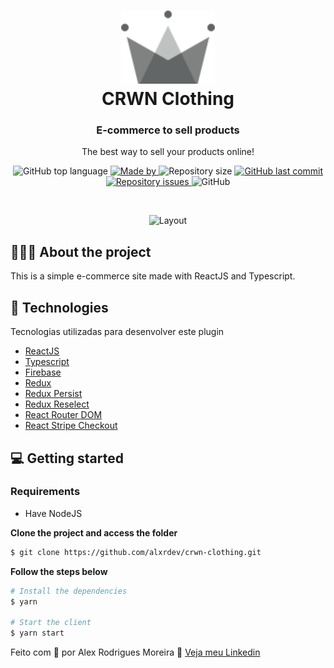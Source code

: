 <h1 align="center">
	<img alt="CRWN Clothing" src="https://raw.githubusercontent.com/alxrdev/crwn-clothing/master/src/assets/crown.svg" width="150px"><br>
	CRWN Clothing
</h1>

<h3 align="center">
  E-commerce to sell products
</h3>

<p align="center">The best way to sell your products online!</p>

<p align="center">
  <img alt="GitHub top language" src="https://img.shields.io/github/languages/top/alxrdev/crwn-clothing?color=%23f58635">

  <a href="https://www.linkedin.com/in/alxrdev/" target="_blank" rel="noopener noreferrer">
    <img alt="Made by" src="https://img.shields.io/badge/made%20by-alex%20rodrigues%20moreira-%23f58635">
  </a>

  <img alt="Repository size" src="https://img.shields.io/github/repo-size/alxrdev/crwn-clothing?color=%23f58635">

  <a href="https://github.com/alxrdev/hcco/commits/master">
    <img alt="GitHub last commit" src="https://img.shields.io/github/last-commit/alxrdev/crwn-clothing?color=%23f58635">
  </a>

  <a href="https://github.com/alxrdev/hcco/issues">
    <img alt="Repository issues" src="https://img.shields.io/github/issues/alxrdev/crwn-clothing?color=%23f58635">
  </a>

  <img alt="GitHub" src="https://img.shields.io/github/license/alxrdev/crwn-clothing?color=%23f58635">
</p>
</br>

<p align="center">
  <img alt="Layout" src="https://i.imgur.com/JDkStev.gif">
</p>

## 💇🏻‍♂️ About the project

This is a simple e-commerce site made with ReactJS and Typescript.

## 🚀 Technologies

Tecnologias utilizadas para desenvolver este plugin

- [ReactJS](https://reactjs.org/)
- [Typescript](https://www.typescriptlang.org/)
- [Firebase](https://firebase.google.com/)
- [Redux](https://redux.js.org/)
- [Redux Persist](https://github.com/rt2zz/redux-persist)
- [Redux Reselect](https://github.com/reduxjs/reselect)
- [React Router DOM](https://reacttraining.com/react-router/)
- [React Stripe Checkout](https://github.com/azmenak/react-stripe-checkout)

## 💻 Getting started

### Requirements

- Have NodeJS

**Clone the project and access the folder**

```bash
$ git clone https://github.com/alxrdev/crwn-clothing.git
```

**Follow the steps below**
```bash
# Install the dependencies
$ yarn

# Start the client
$ yarn start
```

Feito com 💜 por Alex Rodrigues Moreira 👋 [Veja meu Linkedin](https://www.linkedin.com/in/alxrdev/)
